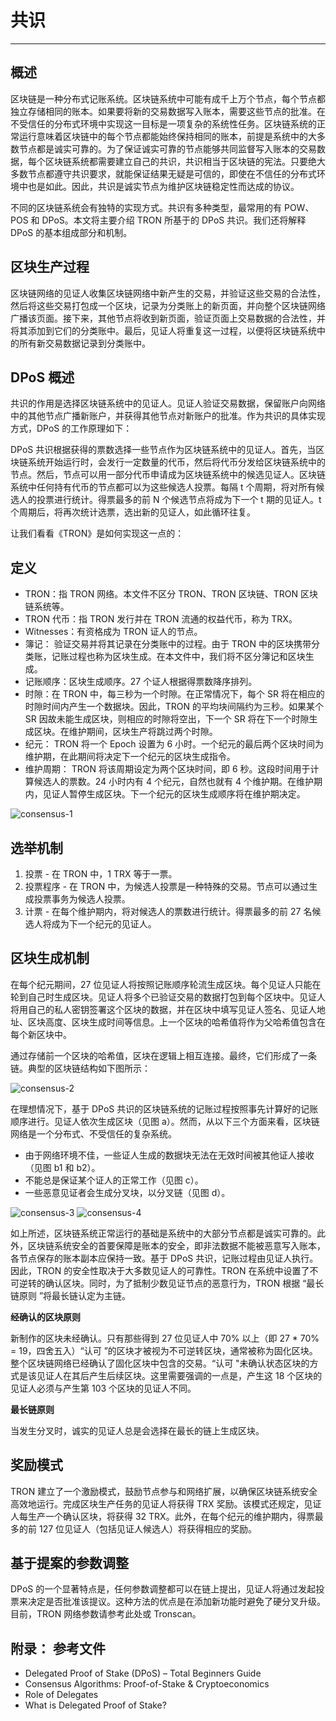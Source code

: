 # 共识
***
## 概述
区块链是一种分布式记账系统。区块链系统中可能有成千上万个节点，每个节点都独立存储相同的账本。如果要将新的交易数据写入账本，需要这些节点的批准。在不受信任的分布式环境中实现这一目标是一项复杂的系统性任务。区块链系统的正常运行意味着区块链中的每个节点都能始终保持相同的账本，前提是系统中的大多数节点都是诚实可靠的。为了保证诚实可靠的节点能够共同监督写入账本的交易数据，每个区块链系统都需要建立自己的共识，共识相当于区块链的宪法。只要绝大多数节点都遵守共识要求，就能保证结果无疑是可信的，即使在不信任的分布式环境中也是如此。因此，共识是诚实节点为维护区块链稳定性而达成的协议。

不同的区块链系统会有独特的实现方式。共识有多种类型，最常用的有 POW、POS 和 DPoS。本文将主要介绍 TRON 所基于的 DPoS 共识。我们还将解释 DPoS 的基本组成部分和机制。

## 区块生产过程
区块链网络的见证人收集区块链网络中新产生的交易，并验证这些交易的合法性，然后将这些交易打包成一个区块，记录为分类账上的新页面，并向整个区块链网络广播该页面。接下来，其他节点将收到新页面，验证页面上交易数据的合法性，并将其添加到它们的分类账中。最后，见证人将重复这一过程，以便将区块链系统中的所有新交易数据记录到分类账中。

## DPoS 概述
共识的作用是选择区块链系统中的见证人。见证人验证交易数据，保留账户向网络中的其他节点广播新账户，并获得其他节点对新账户的批准。作为共识的具体实现方式，DPoS 的工作原理如下：

DPoS 共识根据获得的票数选择一些节点作为区块链系统中的见证人。首先，当区块链系统开始运行时，会发行一定数量的代币，然后将代币分发给区块链系统中的节点。然后，节点可以用一部分代币申请成为区块链系统中的候选见证人。区块链系统中任何持有代币的节点都可以为这些候选人投票。每隔 t 个周期，将对所有候选人的投票进行统计。得票最多的前 N 个候选节点将成为下一个 t 期的见证人。t 个周期后，将再次统计选票，选出新的见证人，如此循环往复。

让我们看看《TRON》是如何实现这一点的：

## 定义

- TRON：指 TRON 网络。本文件不区分 TRON、TRON 区块链、TRON 区块链系统等。
- TRON 代币：指 TRON 发行并在 TRON 流通的权益代币，称为 TRX。
- Witnesses：有资格成为 TRON 证人的节点。
- 簿记： 验证交易并将其记录在分类账中的过程。由于 TRON 中的区块携带分类账，记账过程也称为区块生成。在本文件中，我们将不区分簿记和区块生成。
- 记账顺序：区块生成顺序。27 个证人根据得票数降序排列。
- 时隙：在 TRON 中，每三秒为一个时隙。在正常情况下，每个 SR 将在相应的时隙时间内产生一个数据块。因此，TRON 的平均块间隔约为三秒。如果某个 SR 因故未能生成区块，则相应的时隙将空出，下一个 SR 将在下一个时隙生成区块。在维护期间，区块生产将跳过两个时隙。
- 纪元： TRON 将一个 Epoch 设置为 6 小时。一个纪元的最后两个区块时间为维护期，在此期间将决定下一个纪元的区块生成指令。
- 维护周期： TRON 将该周期设定为两个区块时间，即 6 秒。这段时间用于计算候选人的票数。24 小时内有 4 个纪元，自然也就有 4 个维护期。在维护期内，见证人暂停生成区块。下一个纪元的区块生成顺序将在维护期决定。

![consensus-1](consensus-1.jpg)



## 选举机制

1. 投票 - 在 TRON 中，1 TRX 等于一票。
2. 投票程序 - 在 TRON 中，为候选人投票是一种特殊的交易。节点可以通过生成投票事务为候选人投票。
3. 计票 - 在每个维护期内，将对候选人的票数进行统计。得票最多的前 27 名候选人将成为下一个纪元的见证人。


## 区块生成机制
在每个纪元期间，27 位见证人将按照记账顺序轮流生成区块。每个见证人只能在轮到自己时生成区块。见证人将多个已验证交易的数据打包到每个区块中。见证人将用自己的私人密钥签署这个区块的数据，并在区块中填写见证人签名、见证人地址、区块高度、区块生成时间等信息。上一个区块的哈希值将作为父哈希值包含在每个新区块中。

通过存储前一个区块的哈希值，区块在逻辑上相互连接。最终，它们形成了一条链。典型的区块链结构如下图所示：

![consensus-2](consensus-2.jpg)

在理想情况下，基于 DPoS 共识的区块链系统的记账过程按照事先计算好的记账顺序进行。见证人依次生成区块（见图 a）。然而，从以下三个方面来看，区块链网络是一个分布式、不受信任的复杂系统。

- 由于网络环境不佳，一些证人生成的数据块无法在无效时间被其他证人接收（见图 b1 和 b2）。
- 不能总是保证某个证人的正常工作（见图 c）。
- 一些恶意见证者会生成分叉块，以分叉链（见图 d）。

![consensus-3](consensus-3.jpg)
![consensus-4](consensus-4.jpg)

如上所述，区块链系统正常运行的基础是系统中的大部分节点都是诚实可靠的。此外，区块链系统安全的首要保障是账本的安全，即非法数据不能被恶意写入账本，各节点保存的账本副本应保持一致。基于 DPoS 共识，记账过程由见证人执行。因此，TRON 的安全性取决于大多数见证人的可靠性。TRON 在系统中设置了不可逆转的确认区块。同时，为了抵制少数见证节点的恶意行为，TRON 根据 “最长链原则 ”将最长链认定为主链。

**经确认的区块原则**

新制作的区块未经确认。只有那些得到 27 位见证人中 70% 以上（即 27 * 70% = 19，四舍五入）“认可 ”的区块才被视为不可逆转区块，通常被称为固化区块。整个区块链网络已经确认了固化区块中包含的交易。“认可 "未确认状态区块的方式是该见证人在其后产生后续区块。这里需要强调的一点是，产生这 18 个区块的见证人必须与产生第 103 个区块的见证人不同。

**最长链原则**

当发生分叉时，诚实的见证人总是会选择在最长的链上生成区块。

## 奖励模式
TRON 建立了一个激励模式，鼓励节点参与和网络扩展，以确保区块链系统安全高效地运行。完成区块生产任务的见证人将获得 TRX 奖励。该模式还规定，见证人每生产一个确认区块，将获得 32 TRX。此外，在每个纪元的维护期内，得票最多的前 127 位见证人（包括见证人候选人）将获得相应的奖励。

## 基于提案的参数调整
DPoS 的一个显著特点是，任何参数调整都可以在链上提出，见证人将通过发起投票来决定是否批准该提议。这种方法的优点是在添加新功能时避免了硬分叉升级。目前，TRON 网络参数请参考此处或 Tronscan。

## 附录： 参考文件

- Delegated Proof of Stake (DPoS) – Total Beginners Guide
- Consensus Algorithms: Proof-of-Stake & Cryptoeconomics
- Role of Delegates
- What is Delegated Proof of Stake?


























